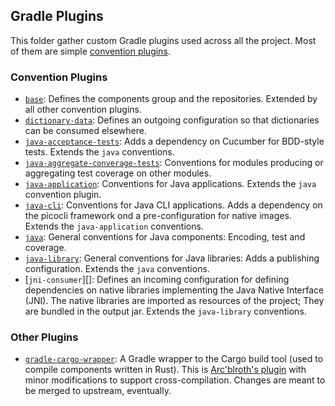 <!--
SPDX-FileCopyrightText: 2023 Antoine Belvire
SPDX-License-Identifier: GPL-3.0-or-later
-->

## Gradle Plugins

This folder gather custom Gradle plugins used across all the project. Most of them are
simple [convention plugins](https://docs.gradle.org/current/samples/sample_convention_plugins.html).

### Convention Plugins

- [`base`][]: Defines the components group and the repositories. Extended by all other
  convention plugins.
- [`dictionary-data`][]: Defines an outgoing configuration so that dictionaries can be consumed
  elsewhere.
- [`java-acceptance-tests`][]: Adds a dependency on Cucumber for BDD-style tests. Extends the `java`
  conventions.
- [`java-aggregate-converage-tests`][]: Conventions for modules producing or aggregating test
  coverage on other modules.
- [`java-application`][]: Conventions for Java applications. Extends the `java` convention plugin.
- [`java-cli`][]: Conventions for Java CLI applications. Adds a dependency on the picocli framework
  ond a pre-configuration for native images. Extends the `java-application` conventions.
- [`java`][]: General conventions for Java components: Encoding, test and coverage.
- [`java-library`][]: General conventions for Java libraries: Adds a publishing configuration.
  Extends the `java` conventions.
- [`jni-consumer`][]: Defines an incoming configuration for defining dependencies on native
  libraries implementing the Java Native Interface (JNI). The native libraries are imported as
  resources of the project; They are bundled in the output jar. Extends the `java-library`
  conventions.

### Other Plugins

- [`gradle-cargo-wrapper`][]: A Gradle wrapper to the Cargo build tool (used to compile components
  written in Rust). This
  is [Arc'blroth's plugin](https://github.com/Arc-blroth/gradle-cargo-wrapper)
  with minor modifications to support cross-compilation. Changes are meant to be merged to upstream,
  eventually.

<!-- Links -->

[`base`]: src/main/kotlin/com.gitlab.super7ramp.croiseur.base-conventions.gradle.kts

[`dictionary-data`]: src/main/kotlin/com.gitlab.super7ramp.croiseur.dictionary-data-conventions.gradle.kts

[`java-acceptance-tests`]: src/main/kotlin/com.gitlab.super7ramp.croiseur.java-acceptance-tests-conventions.gradle.kts

[`java-aggregate-converage-tests`]: src/main/kotlin/com.gitlab.super7ramp.croiseur.java-aggregate-coverage-conventions.gradle.kts

[`java-application`]: src/main/kotlin/com.gitlab.super7ramp.croiseur.java-application-conventions.gradle.kts

[`java-cli`]: src/main/kotlin/com.gitlab.super7ramp.croiseur.java-cli-conventions.gradle.kts

[`java`]: src/main/kotlin/com.gitlab.super7ramp.croiseur.java-conventions.gradle.kts

[`java-library`]: src/main/kotlin/com.gitlab.super7ramp.croiseur.java-library-conventions.gradle.kts

[`jni-rust`]: src/main/kotlin/com.gitlab.super7ramp.croiseur.jni-rust-conventions.gradle.kts

[`gradle-cargo-wrapper`]: src/main/java/ai/arcblroth/cargo/CargoWrapperPlugin.java